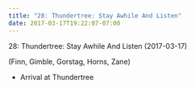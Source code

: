 ```yaml
---
title: "28: Thundertree: Stay Awhile And Listen"
date: 2017-03-17T19:22:07-07:00
---
```


28: Thundertree: Stay Awhile And Listen (2017-03-17)

(Finn, Gimble, Gorstag, Horns, Zane)

- Arrival at Thundertree
